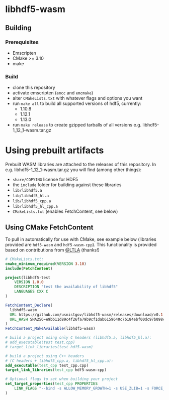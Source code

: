 # libhdf5-wasm

## Building
### Prerequisites
 * Emscripten
 * CMake >= 3.10
 * make

### Build
* clone this repository
* activate emscripten (`emcc` and `emcmake`)
* alter `CMakeLists.txt` with whatever flags and options you want
* run `make all` to build all supported versions of hdf5, currently:
  * 1.10.8
  * 1.12.1
  * 1.13.0
* run `make release` to create gzipped tarballs of all versions e.g. libhdf5-1_12_1-wasm.tar.gz
# Using prebuilt artifacts
Prebuilt WASM libraries are attached to the releases of this repository.  In e.g. libhdf5-1_12_1-wasm.tar.gz you will find (among other things): 
 * `share/COPYING` license for HDF5
 * the `include` folder for building against these libraries
 * `lib/libhdf5.a`
 * `lib/libhdf5_hl.a`
 * `lib/libhdf5_cpp.a`
 * `lib/libhdf5_hl_cpp.a`
 * `CMakeLists.txt` (enables FetchContent, see below)
 
## Using CMake FetchContent
To pull in automatically for use with CMake, see example below (libraries provided are `hdf5-wasm` and `hdf5-wasm-cpp`).  This functionality is provided based on contributions from [@LTLA](https://github.com/LTLA) (thanks!)

```cmake
# CMakeLists.txt:
cmake_minimum_required(VERSION 3.10)
include(FetchContent)

project(libhdf5-test
    VERSION 1.0.0
    DESCRIPTION "test the availability of libhdf5"
    LANGUAGES CXX C
)

FetchContent_Declare(
  libhdf5-wasm
  URL https://github.com/usnistgov/libhdf5-wasm/releases/download/v0.1.1/libhdf5-1_12_1-wasm.tar.gz
  URL_HASH SHA256=e9bb11d89c4f26fa79b9cf1dab6159640c7b184ebf00dc97b098cd4f6de49bfe
)
FetchContent_MakeAvailable(libhdf5-wasm)

# build a project using only C headers (libhdf5.a, libhdf5_hl.a):
# add_executable(test test.cpp)
# target_link_libraries(test hdf5-wasm)

# build a project using C++ headers 
# (C headers + libhdf5_cpp.a, libhdf5_hl_cpp.a):
add_executable(test_cpp test_cpp.cpp)
target_link_libraries(test_cpp hdf5-wasm-cpp)

# Optional flags to set when building your project
set_target_properties(test_cpp PROPERTIES
    LINK_FLAGS "--bind -s ALLOW_MEMORY_GROWTH=1 -s USE_ZLIB=1 -s FORCE_FILESYSTEM=1 -s 'EXPORTED_RUNTIME_METHODS=[\"FS\"]'"
)
```
